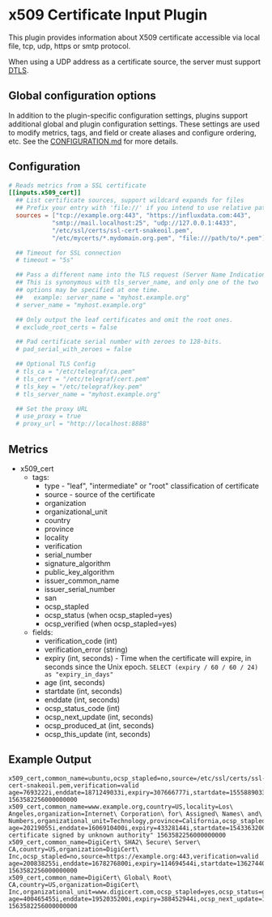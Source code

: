 # x509 Certificate Input Plugin

This plugin provides information about X509 certificate accessible via local
file, tcp, udp, https or smtp protocol.

When using a UDP address as a certificate source, the server must support
[DTLS](https://en.wikipedia.org/wiki/Datagram_Transport_Layer_Security).

## Global configuration options <!-- @/docs/includes/plugin_config.md -->

In addition to the plugin-specific configuration settings, plugins support
additional global and plugin configuration settings. These settings are used to
modify metrics, tags, and field or create aliases and configure ordering, etc.
See the [CONFIGURATION.md][CONFIGURATION.md] for more details.

[CONFIGURATION.md]: ../../../docs/CONFIGURATION.md#plugins

## Configuration

```toml @sample.conf
# Reads metrics from a SSL certificate
[[inputs.x509_cert]]
  ## List certificate sources, support wildcard expands for files
  ## Prefix your entry with 'file://' if you intend to use relative paths
  sources = ["tcp://example.org:443", "https://influxdata.com:443",
            "smtp://mail.localhost:25", "udp://127.0.0.1:4433",
            "/etc/ssl/certs/ssl-cert-snakeoil.pem",
            "/etc/mycerts/*.mydomain.org.pem", "file:///path/to/*.pem"]

  ## Timeout for SSL connection
  # timeout = "5s"

  ## Pass a different name into the TLS request (Server Name Indication).
  ## This is synonymous with tls_server_name, and only one of the two
  ## options may be specified at one time.
  ##   example: server_name = "myhost.example.org"
  # server_name = "myhost.example.org"

  ## Only output the leaf certificates and omit the root ones.
  # exclude_root_certs = false

  ## Pad certificate serial number with zeroes to 128-bits.
  # pad_serial_with_zeroes = false

  ## Optional TLS Config
  # tls_ca = "/etc/telegraf/ca.pem"
  # tls_cert = "/etc/telegraf/cert.pem"
  # tls_key = "/etc/telegraf/key.pem"
  # tls_server_name = "myhost.example.org"

  ## Set the proxy URL
  # use_proxy = true
  # proxy_url = "http://localhost:8888"
```

## Metrics

- x509_cert
  - tags:
    - type   - "leaf", "intermediate" or "root" classification of certificate
    - source - source of the certificate
    - organization
    - organizational_unit
    - country
    - province
    - locality
    - verification
    - serial_number
    - signature_algorithm
    - public_key_algorithm
    - issuer_common_name
    - issuer_serial_number
    - san
    - ocsp_stapled
    - ocsp_status (when ocsp_stapled=yes)
    - ocsp_verified (when ocsp_stapled=yes)
  - fields:
    - verification_code (int)
    - verification_error (string)
    - expiry (int, seconds) - Time when the certificate will expire, in seconds
      since the Unix epoch. `SELECT (expiry / 60 / 60 / 24) as "expiry_in_days"`
    - age (int, seconds)
    - startdate (int, seconds)
    - enddate (int, seconds)
    - ocsp_status_code (int)
    - ocsp_next_update (int, seconds)
    - ocsp_produced_at (int, seconds)
    - ocsp_this_update (int, seconds)

## Example Output

```text
x509_cert,common_name=ubuntu,ocsp_stapled=no,source=/etc/ssl/certs/ssl-cert-snakeoil.pem,verification=valid age=7693222i,enddate=1871249033i,expiry=307666777i,startdate=1555889033i,verification_code=0i 1563582256000000000
x509_cert,common_name=www.example.org,country=US,locality=Los\ Angeles,organization=Internet\ Corporation\ for\ Assigned\ Names\ and\ Numbers,organizational_unit=Technology,province=California,ocsp_stapled=no,source=https://example.org:443,verification=invalid age=20219055i,enddate=1606910400i,expiry=43328144i,startdate=1543363200i,verification_code=1i,verification_error="x509: certificate signed by unknown authority" 1563582256000000000
x509_cert,common_name=DigiCert\ SHA2\ Secure\ Server\ CA,country=US,organization=DigiCert\ Inc,ocsp_stapled=no,source=https://example.org:443,verification=valid age=200838255i,enddate=1678276800i,expiry=114694544i,startdate=1362744000i,verification_code=0i 1563582256000000000
x509_cert,common_name=DigiCert\ Global\ Root\ CA,country=US,organization=DigiCert\ Inc,organizational_unit=www.digicert.com,ocsp_stapled=yes,ocsp_status=good,ocsp_verified=yes,source=https://example.org:443,verification=valid age=400465455i,enddate=1952035200i,expiry=388452944i,ocsp_next_update=1676714398i,ocsp_produced_at=1676112480i,ocsp_status_code=0i,ocsp_this_update=1676109600i,startdate=1163116800i,verification_code=0i 1563582256000000000
```
